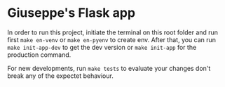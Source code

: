# Giuseppe's Flask app

In order to run this project, initiate the terminal on this root folder and run first `make en-venv` or `make en-pyenv` to create env. After that, you can run `make init-app-dev` to get the dev version or `make init-app` for the production command.

For new developments, run `make tests` to evaluate your changes don't break any of the expectet behaviour.
